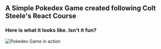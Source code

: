 ## A Simple Pokedex Game created following Colt Steele's React Course

### Here is what it looks like. Isn't it fun?

![Pokedex Game in action](images/pokedex-game.gif)

